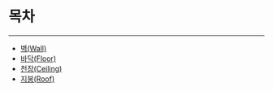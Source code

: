 # 목차
- - -
 * <a href="https://github.com/kgw0513/House/blob/Texture/Texture-House/Texture-Wall">벽(Wall)</a>
 * <a href="https://github.com/kgw0513/House/blob/Texture/Texture-House/Texture-Floor.md">바닥(Floor)</a>
 * <a href="https://github.com/kgw0513/House/blob/Texture/Texture-House/Texture-Ceiling.md">천장(Ceiling)</a>
 * <a href="https://github.com/kgw0513/House/blob/Texture/Texture-House/Texture-Roof">지붕(Roof)</a>
